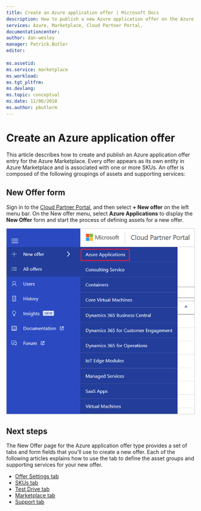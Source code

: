 ```yaml
---
title: Create an Azure application offer | Microsoft Docs
description: How to publish a new Azure application offer on the Azure Marketplace.
services: Azure, Marketplace, Cloud Partner Portal, 
documentationcenter:
author: dan-wesley
manager: Patrick.Butler  
editor:

ms.assetid: 
ms.service: marketplace
ms.workload: 
ms.tgt_pltfrm: 
ms.devlang: 
ms.topic: conceptual
ms.date: 12/06/2018
ms.author: pbutlerm
---
```


# Create an Azure application offer

This article describes how to create and publish an Azure application offer entry for the Azure Marketplace. Every offer appears as its own entity in Azure Marketplace and is associated with one or more SKUs. An offer is composed of the following groupings of assets and supporting services:

## New Offer form

Sign in to the [Cloud Partner Portal](http://cloudpartner.azure.com/), and then select **+ New offer** on the left menu bar. On the New offer menu, select **Azure Applications** to display the **New Offer** form and start the process of defining assets for a new offer.

![New offer form](./media/azure-new-managedapp-offer.png)

## Next steps

The New Offer page for the Azure application offer type provides a set of tabs and form fields that you'll use to create a new offer. Each of the following articles explains how to use the tab to define the asset groups and supporting services for your new offer.

* [Offer Settings tab](./cpp-offer-settings-tab.md)
* [SKUs tab](./cpp-skus-tab.md)
* [Test Drive tab](./cpp-testdrive-tab.md)
* [Marketplace tab](./cpp-marketplace-tab.md)
* [Support tab](./cpp-support-tab.md)
